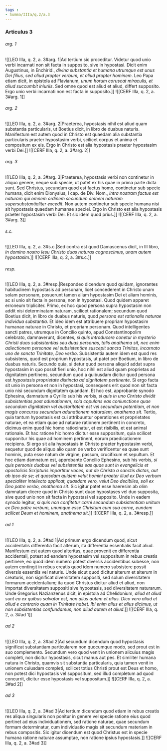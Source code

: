 ```yaml
---
tags : 
- Summa/IIIa/q.2/a.3
---
```


### Articulus 3

###### arg. 1
![[LEO IIIa, q. 2, a. 3#arg. 1|Ad tertium sic proceditur. Videtur quod unio verbi incarnati non sit facta in supposito, sive in hypostasi. Dicit enim Augustinus, in Enchirid., *divina substantia et humana utrumque est unus Dei filius, sed aliud propter verbum, et aliud propter hominem*. Leo Papa etiam dicit, in epistola ad Flavianum, *unum horum coruscat miraculis, et aliud succumbit iniuriis*. Sed omne quod est aliud et aliud, differt supposito. Ergo unio verbi incarnati non est facta in supposito.]]
![[CERF IIIa, q. 2, a. 3#arg. 1]]

###### arg. 2
![[LEO IIIa, q. 2, a. 3#arg. 2|Praeterea, hypostasis nihil est aliud quam substantia particularis, ut Boetius dicit, in libro de duabus naturis. Manifestum est autem quod in Christo est quaedam alia substantia particularis praeter hypostasim verbi, scilicet corpus et anima et compositum ex eis. Ergo in Christo est alia hypostasis praeter hypostasim verbi Dei.]]
![[CERF IIIa, q. 2, a. 3#arg. 2]]

###### arg. 3
![[LEO IIIa, q. 2, a. 3#arg. 3|Praeterea, hypostasis verbi non continetur in aliquo genere, neque sub specie, ut patet ex his quae in prima parte dicta sunt. Sed Christus, secundum quod est factus homo, continetur sub specie humana, dicit enim Dionysius, I cap. de Div. Nom., *intra nostram factus est naturam qui omnem ordinem secundum omnem naturam supersubstantialiter excedit*. Non autem continetur sub specie humana nisi sit hypostasis quaedam humanae speciei. Ergo in Christo est alia hypostasis praeter hypostasim verbi Dei. Et sic idem quod prius.]]
![[CERF IIIa, q. 2, a. 3#arg. 3]]

###### s.c.
![[LEO IIIa, q. 2, a. 3#s.c.|Sed contra est quod Damascenus dicit, in III libro, *in domino nostro Iesu Christo duas naturas cognoscimus, unam autem hypostasim*.]]
![[CERF IIIa, q. 2, a. 3#s.c.]]

###### resp.
![[LEO IIIa, q. 2, a. 3#resp.|Respondeo dicendum quod quidam, ignorantes habitudinem hypostasis ad personam, licet concederent in Christo unam solam personam, posuerunt tamen aliam hypostasim Dei et aliam hominis, ac si unio sit facta in persona, non in hypostasi. Quod quidem apparet erroneum tripliciter. Primo, ex hoc quod persona supra hypostasim non addit nisi determinatam naturam, scilicet rationalem; secundum quod Boetius dicit, in libro de duabus naturis, quod *persona est rationalis naturae individua substantia*. Et ideo idem est attribuere propriam hypostasim humanae naturae in Christo, et propriam personam. Quod intelligentes sancti patres, utrumque in Concilio quinto, apud Constantinopolim celebrato, damnaverunt, dicentes, *si quis introducere conetur in mysterio Christi duas subsistentias seu duas personas, talis anathema sit, nec enim adiectionem personae vel subsistentiae suscepit sancta Trinitas, incarnato uno de sancta Trinitate, Deo verbo*. Subsistentia autem idem est quod res subsistens, quod est proprium hypostasis, ut patet per Boetium, in libro de duabus naturis. Secundo quia, si detur quod persona aliquid addat supra hypostasim in quo possit fieri unio, hoc nihil est aliud quam proprietas ad dignitatem pertinens, secundum quod a quibusdam dicitur quod persona est *hypostasis proprietate distincta ad dignitatem pertinente*. Si ergo facta sit unio in persona et non in hypostasi, consequens erit quod non sit facta unio nisi secundum dignitatem quandam. Et hoc est, approbante synodo Ephesina, damnatum a Cyrillo sub his verbis, *si quis in uno Christo dividit subsistentias post adunationem, sola copulans eas coniunctione quae secundum dignitatem vel auctoritatem est vel secundum potentiam, et non magis concursu secundum adunationem naturalem, anathema sit*. Tertio, quia tantum hypostasis est cui attribuuntur operationes et proprietates naturae, et ea etiam quae ad naturae rationem pertinent in concreto, dicimus enim quod hic homo ratiocinatur, et est risibilis, et est animal rationale. Et hac ratione hic homo dicitur esse suppositum, quia scilicet supponitur his quae ad hominem pertinent, eorum praedicationem recipiens. Si ergo sit alia hypostasis in Christo praeter hypostasim verbi, sequetur quod de aliquo alio quam de verbo verificentur ea quae sunt hominis, puta esse natum de virgine, passum, crucifixum et sepultum. Et hoc etiam damnatum est, approbante Concilio Ephesino, sub his verbis, *si quis personis duabus vel subsistentiis eas quae sunt in evangelicis et apostolicis Scripturis impartitur voces, aut de Christo a sanctis dictas, aut ab ipso de se; et quasdam quidem velut homini praeter illud ex Deo verbum specialiter intellecto applicat, quasdam vero, velut Deo decibiles, soli ex Deo patre verbo, anathema sit*. Sic igitur patet esse haeresim ab olim damnatam dicere quod in Christo sunt duae hypostases vel duo supposita, sive quod unio non sit facta in hypostasi vel supposito. Unde in eadem synodo legitur, *si quis non confitetur carni secundum subsistentiam unitum ex Deo patre verbum, unumque esse Christum cum sua carne, eundem scilicet Deum et hominem, anathema sit*.]]
![[CERF IIIa, q. 2, a. 3#resp.]]

###### ad 1
![[LEO IIIa, q. 2, a. 3#ad 1|Ad primum ergo dicendum quod, sicut accidentalis differentia facit alterum, ita differentia essentialis facit aliud. Manifestum est autem quod alteritas, quae provenit ex differentia accidentali, potest ad eandem hypostasim vel suppositum in rebus creatis pertinere, eo quod idem numero potest diversis accidentibus subesse, non autem contingit in rebus creatis quod idem numero subsistere possit diversis essentiis vel naturis. Unde sicut quod dicitur alterum et alterum in creaturis, non significat diversitatem suppositi, sed solum diversitatem formarum accidentalium; ita quod Christus dicitur aliud et aliud, non importat diversitatem suppositi sive hypostasis, sed diversitatem naturarum. Unde Gregorius Nazianzenus dicit, in epistola ad Chelidonium, *aliud et aliud sunt ea ex quibus salvator est, non alius autem et alius. Dico vero aliud et aliud e contrario quam in Trinitate habet. Ibi enim alius et alius dicimus, ut non subsistentias confundamus, non aliud autem et aliud*.]]
![[CERF IIIa, q. 2, a. 3#ad 1]]

###### ad 2
![[LEO IIIa, q. 2, a. 3#ad 2|Ad secundum dicendum quod hypostasis significat substantiam particularem non quocumque modo, sed prout est in suo complemento. Secundum vero quod venit in unionem alicuius magis completi, non dicitur hypostasis, sicut manus aut pes. Et similiter humana natura in Christo, quamvis sit substantia particularis, quia tamen venit in unionem cuiusdam completi, scilicet totius Christi prout est Deus et homo, non potest dici hypostasis vel suppositum, sed illud completum ad quod concurrit, dicitur esse hypostasis vel suppositum.]]
![[CERF IIIa, q. 2, a. 3#ad 2]]

###### ad 3
![[LEO IIIa, q. 2, a. 3#ad 3|Ad tertium dicendum quod etiam in rebus creatis res aliqua singularis non ponitur in genere vel specie ratione eius quod pertinet ad eius individuationem, sed ratione naturae, quae secundum formam determinatur, cum individuatio magis sit secundum materiam in rebus compositis. Sic igitur dicendum est quod Christus est in specie humana ratione naturae assumptae, non ratione ipsius hypostasis.]]
![[CERF IIIa, q. 2, a. 3#ad 3]]

